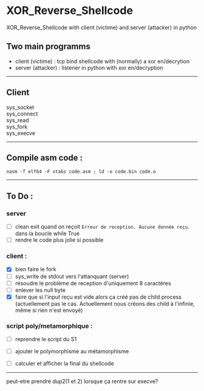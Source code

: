 # XOR_Reverse_Shellcode
XOR_Reverse_Shellcode with client (victime) and server (attacker) in python <br>

## Two main programms 
 - client (victime) : tcp bind shellcode with (normally) a xor en/decrytion
 - server (attacker) : listener in python with xor en/decryption

----

## Client 

sys_socket <br>
sys_connect <br>
sys_read <br> 
sys_fork <br>
sys_execve <br>

----

## Compile asm code :
```
nasm -f elf64 -F stabs code.asm ; ld -o code.bin code.o
```
----
## To Do :

### server 

- [ ] clean exit quand on reçoit ```Erreur de reception. Aucune donnée reçu.``` dans la boucle while True
- [ ] rendre le code plus jolie si possible

### client : 

- [x] bien faire le fork
- [ ] sys_write de stdout vers l'attanquant (server)
- [ ] résoudre le problème de reception d'uniquement 8 caractères
- [ ] enlever les null byte
- [x] faire que si l'input reçu est vide alors ça créé pas de child process (actuellement pas le cas. Actuellement nous créons des child à l'infinie, même si rien n'est envoyé)

### script poly/metamorphique :

- [ ] reprendre le script du S1
- [ ] ajouter le polymorphisme au métamorphisme
- [ ] calculer et afficher la final du shellcode 


----
peut-etre prendre dup2(1 et 2) lorsque ça rentre sur execve?